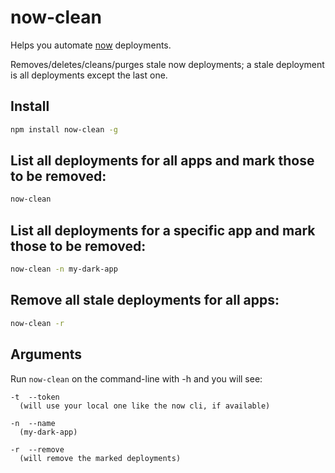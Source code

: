 # now-clean

Helps you automate [now](https://zeit.co/now) deployments.

Removes/deletes/cleans/purges stale now deployments; a stale deployment is all deployments except the last one.

## Install

```sh
npm install now-clean -g
```

## List all deployments for all apps and mark those to be removed:

```sh
now-clean
```

## List all deployments for a specific app and mark those to be removed:

```sh
now-clean -n my-dark-app
```

## Remove all stale deployments for all apps:

```sh
now-clean -r
```

## Arguments

Run `now-clean` on the command-line with -h and you will see:

```
-t  --token
  (will use your local one like the now cli, if available)

-n  --name
  (my-dark-app)

-r  --remove
  (will remove the marked deployments)
```
